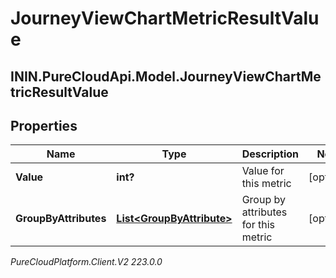 # JourneyViewChartMetricResultValue

## ININ.PureCloudApi.Model.JourneyViewChartMetricResultValue

## Properties

|Name | Type | Description | Notes|
|------------ | ------------- | ------------- | -------------|
| **Value** | **int?** | Value for this metric | [optional] |
| **GroupByAttributes** | [**List&lt;GroupByAttribute&gt;**](GroupByAttribute) | Group by attributes for this metric | [optional] |



_PureCloudPlatform.Client.V2 223.0.0_
